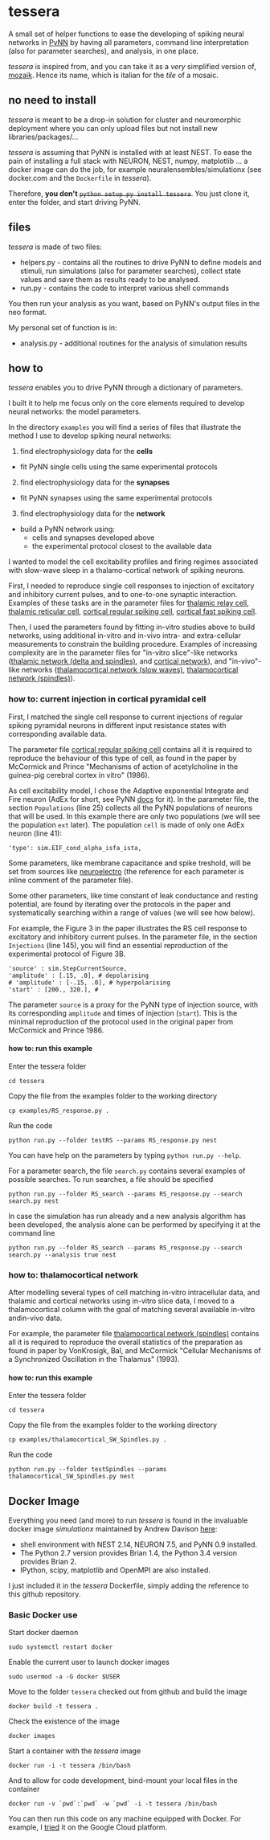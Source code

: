 # tessera
A small set of helper functions to ease the developing of spiking neural networks in [PyNN](http://neuralensemble.org/docs/PyNN/index.html) by having all parameters, command line interpretation (also for parameter searches), and analysis, in one place. 

*tessera* is inspired from, and you can take it as a *very* simplified version of, [mozaik](https://github.com/antolikjan/mozaik). Hence its name, which is italian for the *tile* of a mosaic. 

## no need to install
*tessera* is meant to be a drop-in solution for cluster and neuromorphic deployment where you can only upload files but not install new libraries/packages/...

*tessera* is assuming that PyNN is installed with at least NEST. To ease the pain of installing a full stack with NEURON, NEST, numpy, matplotlib ... a docker image can do the job, for example neuralensembles/simulationx (see docker.com and the `Dockerfile` in *tessera*).

Therefore, **you don't** ~~`python setup.py install tessera`~~. You just clone it, enter the folder, and start driving PyNN.

## files
*tessera* is made of two files:

* helpers.py - contains all the routines to drive PyNN to define models and stimuli, run simulations (also for parameter searches), collect state values and save them as results ready to be analysed.
* run.py - contains the code to interpret various shell commands 

You then run your analysis as you want, based on PyNN's output files in the neo format. 

My personal set of function is in:

* analysis.py - additional routines for the analysis of simulation results

## how to
*tessera* enables you to drive PyNN through a dictionary of parameters. 

I built it to help me focus only on the core elements required to develop neural networks: the model parameters. 

In the directory `examples` you will find a series of files that illustrate the method I use to develop spiking neural networks: 
1. find electrophysiology data for the **cells**
  * fit PyNN single cells using the same experimental protocols
2. find electrophysiology data for the **synapses**
  * fit PyNN synapses using the same experimental protocols
3. find electrophysiology data for the **network**
  * build a PyNN network using: 
    * cells and synapses developed above
    * the experimental protocol closest to the available data

I wanted to model the cell excitability profiles and firing regimes associated with slow-wave sleep in a thalamo-cortical network of spiking neurons.

First, I needed to reproduce single cell responses to injection of excitatory and inhibitory current pulses, and to one-to-one synaptic interaction. Examples of these tasks are in the parameter files for [thalamic relay cell](examples/TC_response.py), [thalamic reticular cell](examples/RE_response.py), [cortical regular spiking cell](examples/RS_response.py), [cortical fast spiking cell](examples/FS_response.py). 

Then, I used the parameters found by fitting in-vitro studies above to build networks, using additional in-vitro and in-vivo intra- and extra-cellular measurements to constrain the building procedure. Examples of increasing complexity are in the parameter files for "in-vitro slice"-like networks ([thalamic network (delta and spindles)](examples/thalamic_delta_spindles.py), and [cortical network](examples/cortical_SW.py)), and "in-vivo"-like networks ([thalamocortical network (slow waves)](examples/thalamocortical_SW_delta.py), [thalamocortical network (spindles)](examples/thalamocortical_SW_Spindles.py)).

### how to: current injection in cortical pyramidal cell
First, I matched the single cell response to current injections of regular spiking pyramidal neurons in different input resistance states with corresponding available data. 

The parameter file [cortical regular spiking cell](examples/RS_response.py) contains all it is required to reproduce the behaviour of this type of cell, as found in the paper by McCormick and Prince "Mechanisms of action of acetylcholine in the guinea-pig cerebral cortex in vitro" (1986).

As cell excitability model, I chose the Adaptive exponential Integrate and Fire neuron (AdEx for short, see PyNN [docs](http://neuralensemble.org/docs/PyNN/reference/neuronmodels.html#pyNN.standardmodels.cells.EIF_cond_alpha_isfa_ista) for it). In the parameter file, the section `Populations` (line 25) collects all the PyNN populations of neurons that will be used. In this example there are only two populations (we will see the population `ext` later). The population `cell` is made of only one AdEx neuron (line 41):

    'type': sim.EIF_cond_alpha_isfa_ista,

Some parameters, like membrane capacitance and spike treshold, will be set from sources like [neuroelectro](https://www.neuroelectro.org/neuron/111/) (the reference for each parameter is inline comment of the parameter file).

Some other parameters, like time constant of leak conductance and resting potential, are found by iterating over the protocols in the paper and systematically searching within a range of values (we will see how below). 

For example, the Figure 3 in the paper illustrates the RS cell response to excitatory and inhibitory current pulses. In the parameter file, in the section `Injections` (line 145), you will find an essential reproduction of the experimental protocol of Figure 3B.

    'source' : sim.StepCurrentSource,
    'amplitude' : [.15, .0], # depolarising
    # 'amplitude' : [-.15, .0], # hyperpolarising
    'start' : [200., 320.], # 

The parameter `source` is a proxy for the PyNN type of injection source, with its corresponding `amplitude` and times of injection (`start`). This is the minimal reproduction of the protocol used in the original paper from McCormick and Prince 1986.

#### how to: run this example
Enter the tessera folder

```
cd tessera
```

Copy the file from the examples folder to the working directory

```
cp examples/RS_response.py .
```

Run the code

```
python run.py --folder testRS --params RS_response.py nest
```

You can have help on the parameters by typing `python run.py --help`.

For a parameter search, the file `search.py` contains several examples of possible searches. To run searches, a file should be specified

```
python run.py --folder RS_search --params RS_response.py --search search.py nest
```

In case the simulation has run already and a new analysis algorithm has been developed, the analysis alone can be performed by specifying it at the command line

```
python run.py --folder RS_search --params RS_response.py --search search.py --analysis true nest
```

### how to: thalamocortical network
After modelling several types of cell matching in-vitro intracellular data, and thalamic and cortical networks using in-vitro slice data, I moved to a thalamocortical column with the goal of matching several available in-vitro andin-vivo data. 

For example, the parameter file [thalamocortical network (spindles)](examples/thalamocortical_SW_Spindles.py) contains all it is required to reproduce the overall statistics of the preparation as found in paper by VonKrosigk, Bal, and McCormick "Cellular Mechanisms of a Synchronized Oscillation in the Thalamus" (1993).

#### how to: run this example
Enter the tessera folder

```
cd tessera
```

Copy the file from the examples folder to the working directory

```
cp examples/thalamocortical_SW_Spindles.py .
```

Run the code

```
python run.py --folder testSpindles --params thalamocortical_SW_Spindles.py nest
```

## Docker Image
Everything you need (and more) to run *tessera* is found in the invaluable docker image *simulationx* maintained by Andrew Davison [here](https://hub.docker.com/r/neuralensemble/simulationx/):

* shell environment with NEST 2.14, NEURON 7.5, and PyNN 0.9 installed.
* The Python 2.7 version provides Brian 1.4, the Python 3.4 version provides Brian 2.
* IPython, scipy, matplotlib and OpenMPI are also installed.

I just included it in the *tessera* Dockerfile, simply adding the reference to this github repository.

### Basic Docker use
Start docker daemon

```
sudo systemctl restart docker
```

Enable the current user to launch docker images

```
sudo usermod -a -G docker $USER
```

Move to the folder `tessera` checked out from github and build the image

```
docker build -t tessera .
```

Check the existence of the image

```
docker images
```

Start a container with the *tessera* image

```
docker run -i -t tessera /bin/bash
```

And to allow for code development, bind-mount your local files in the container

```
docker run -v `pwd`:`pwd` -w `pwd` -i -t tessera /bin/bash
```

You can then run this code on any machine equipped with Docker. For example, I [tried](https://www.linkedin.com/pulse/exploring-gclouddocker-domenico-guarino) it on the Google Cloud platform.

